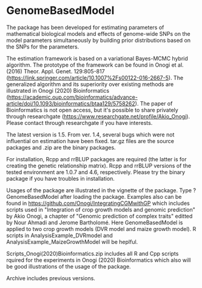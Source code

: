 # GenomeBasedModel
The package has been developed for estimating parameters of mathematical biological models and effects of genome-wide SNPs on the model parameters simultaneously by building prior distributions based on the SNPs for the parameters.

The estimation framework is based on a variational Bayes-MCMC hybrid algorithm. The prototype of the framework can be found in Onogi et al. (2016) Theor. Appl. Genet. 129:805-817 (https://link.springer.com/article/10.1007%2Fs00122-016-2667-5). The generalized algorithm and its superiority over existing methods are illustrated in Onogi (2020) Bioinformatics (https://academic.oup.com/bioinformatics/advance-article/doi/10.1093/bioinformatics/btaa129/5758262). The paper of Bioinformatics is not open access, but it's possible to share privately through researchgate (https://www.researchgate.net/profile/Akio_Onogi). Please contact through researchgate if you have interests.

The latest version is 1.5. From ver. 1.4, several bugs which were not influential on estimation have been fixed. tar.gz files are the source packages and .zip are the binary packages.

For installation, Rcpp and rrBLUP packages are required (the latter is for creating the genetic relationship matrix). Rcpp and rrBLUP versions of the tested environment are 1.0.7 and 4.6, respectively. Please try the binary package if you have troubles in installation.

Usages of the package are illustrated in the vignette of the package. Type ?GenomeBasedModel after loading the package. Examples also can be found in https://github.com/Onogi/IntegratingCGMwithGP which includes scripts used in "Integration of crop growth models and genomic prediction" by Akio Onogi, a chapter of "Genomic prediction of complex traits" editted by Nour Ahmadi and Jerome Bartholomé. Here GenomeBasedModel is applied to two crop growth models (DVR model and maize growth model). R scripts in AnalysisExample_DVRmodel and AnalysisExample_MaizeGrowthModel will be heplful.

Scripts_Onogi(2020)Bioinformatics.zip includes all R and Cpp scripts rquired for the experiments in Onogi (2020) Bioinformatics which also will be good illustrations of the usage of the package.

Archive includes previous versions.
